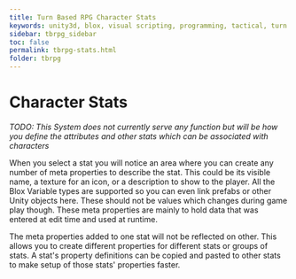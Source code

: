 ```yaml
---
title: Turn Based RPG Character Stats
keywords: unity3d, blox, visual scripting, programming, tactical, turn based rpg, tbrpg
sidebar: tbrpg_sidebar
toc: false
permalink: tbrpg-stats.html
folder: tbrpg
---
```


Character Stats
===============

_TODO: This System does not currently serve any function but will be how you define the attributes and other stats which can be associated with characters_

When you select a stat you will notice an area where you can create any number of meta properties to describe the stat. This could be its visible name, a texture for an icon, or a description to show to the player. All the Blox Variable types are supported so you can even link prefabs or other Unity objects here. These should not be values which changes during game play though. These meta properties are mainly to hold data that was entered at edit time and used at runtime.

The meta properties added to one stat will not be reflected on other. This allows you to create different properties for different stats or groups of stats. A stat's property definitions can be copied and pasted to other stats to make setup of those stats' properties faster.
